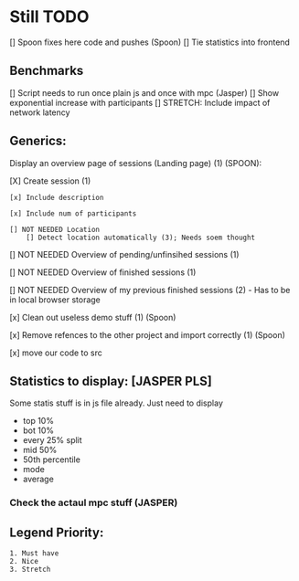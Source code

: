 # Still TODO

[] Spoon fixes here code and pushes (Spoon)
[] Tie statistics into frontend
## Benchmarks
[] Script needs to run once plain js and once with mpc (Jasper)
[] Show exponential increase with participants
[] STRETCH: Include impact of network latency

## Generics:
Display an overview page of sessions (Landing page) (1) (SPOON):

[X] Create session (1)

    [x] Include description

    [x] Include num of participants

    [] NOT NEEDED Location
        [] Detect location automatically (3); Needs soem thought

[] NOT NEEDED Overview of pending/unfinsihed sessions (1)

[] NOT NEEDED Overview of finished sessions (1)

[] NOT NEEDED Overview of my previous finished sessions (2)
    - Has to be in local browser storage


[x] Clean out useless demo stuff (1) (Spoon)

[x] Remove refences to the other project and import correctly (1) (Spoon)

[x] move our code to src

## Statistics to display: [JASPER PLS]
Some statis stuff is in js file already. Just need to display
- top 10%
- bot 10%
- every 25% split
- mid 50%
- 50th percentile
- mode
- average

### Check the actaul mpc stuff (JASPER)



## Legend Priority:
    1. Must have
    2. Nice
    3. Stretch
